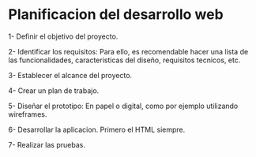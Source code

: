 # Planificacion del desarrollo web

1- Definir el objetivo del proyecto.

2- Identificar los requisitos: Para ello, es recomendable hacer una lista de las funcionalidades, caracteristicas del diseño, requisitos tecnicos, etc.

3- Establecer el alcance del proyecto.

4- Crear un plan de trabajo.

5- Diseñar el prototipo: En papel o digital, como por ejemplo utilizando wireframes.

6- Desarrollar la aplicacion. Primero el HTML siempre.

7- Realizar las pruebas.

